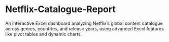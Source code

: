 # Netflix-Catalogue-Report
An interactive Excel dashboard analyzing Netflix’s global content catalogue across genres, countries, and release years, using advanced Excel features like pivot tables and dynamic charts.
